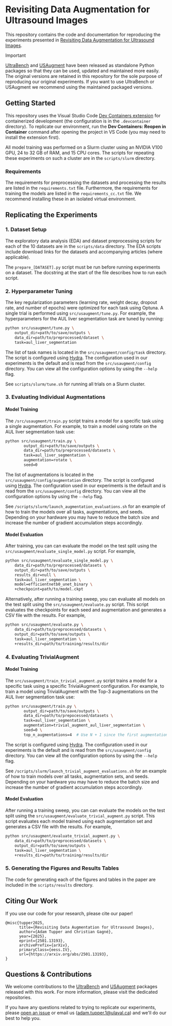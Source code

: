 # Revisiting Data Augmentation for Ultrasound Images

This repository contains the code and documentation for reproducing the experiments presented in [Revisiting Data Augmentation for Ultrasound Images]().

> [!IMPORTANT]
> [UltraBench](https://github.com/adamtupper/ultrabench) and [USAugment](https://github.com/adamtupper/usaugment) have been released as standalone Python packages so that they can be used, updated and maintained more easily. The original versions are retained in this repository for the sole purpose of reproducing our original experiments. If you want to use UltraBench or USAugment we recommend using the maintained packaged versions.

## Getting Started

This repository uses the Visual Studio Code [Dev Containers extension](https://code.visualstudio.com/docs/devcontainers/containers) for containerized development (the configuration is in the `.devcontainer` directory). To replicate our environment, run the **Dev Containers: Reopen in Container** command after opening the project in VS Code (you may need to install the extension first).

All model training was performed on a Slurm cluster using an NVIDIA V100 GPU, 24 to 32 GB of RAM, and 15 CPU cores. The scripts for repeating these experiments on such a cluster are in the `scripts/slurm` directory.

### Requirements

The requirements for preprocessing the datasets and processing the results are listed in the `requirements.txt` file. Furthermore, the requirements for training the models are listed in the `requirements_cc.txt` file. We recommend installing these in an isolated virtual environment.

## Replicating the Experiments

### 1. Dataset Setup

The exploratory data analysis (EDA) and dataset preprocessing scripts for each of the 10 datasets are in the `scripts/data` directory. The EDA scripts include download links for the datasets and accompanying articles (where applicable).

The `prepare_[DATASET].py` script must be run before running experiments on a dataset. The docstring at the start of the file describes how to run each script.

### 2. Hyperparameter Tuning

The key regularization parameters (learning rate, weight decay, dropout rate, and number of epochs) were optimized for each task using Optuna. A single trial is performed using `src/usaugment/tune.py`. For example, the hyperparameters for the AUL liver segmentation task are tuned by running:

```bash
python src/usaugment/tune.py \
    output_dir=path/to/save/outputs \
    data_dir=path/to/preprocessed/dataset \
    task=aul_liver_segmentation
```

The list of task names is located in the `src/usaugment/config/task` directory. The script is configured using [Hydra](https://hydra.cc/). The configuration used in our experiments is the default and is read from the `src/usaugment/config` directory. You can view all the configuration options by using the `--help` flag.

See `scripts/slurm/tune.sh` for running all trials on a Slurm cluster.

### 3. Evaluating Individual Augmentations

#### Model Training

The `/src/usaugment/train.py` script trains a model for a specific task using a single augmentation. For example, to train a model using rotate on the AUL liver segmentation task use:

```bash
python src/usaugment/train.py \
        output_dir=path/to/save/outputs \
        data_dir=path/to/preprocessed/datasets \
        task=aul_liver_segmentation \
        augmentation=rotate \
        seed=0
```

The list of augmentations is located in the `src/usaugment/config/augmentation` directory. The script is configured using [Hydra](https://hydra.cc/). The configuration used in our experiments is the default and is read from the `src/usaugment/config` directory. You can view all the configuration options by using the `--help` flag.

See `/scripts/slurm/launch_augmentation_evaluations.sh` for an example of how to train the models over all tasks, augmentations, and seeds. Depending on your hardware you may have to reduce the batch size and increase the number of gradient accumulation steps accordingly.

#### Model Evaluation

After training, you can can evaluate the model on the test split using the `src/usaugment/evaluate_single_model.py` script. For example,

```bash
python src/usaugment/evaluate_single_model.py \
    data_dir=path/to/preprocessed/datasets \
    output_dir=path/to/save/outputs \
    results_dir=null \
    task=aul_liver_segmentation \
    model=efficientnetb0_unet_binary \
    +checkpoint=path/to/model.ckpt
```

Alternatively, after running a training sweep, you can evaluate all models on the test split using the `src/usaugment/evaluate.py` script. This script evaluates the checkpoints for each seed and augmentation and generates a CSV file with the results. For example,

```bash
python src/usaugment/evaluate.py \
    data_dir=path/to/preprocessed/datasets \
    output_dir=path/to/save/outputs \
    task=aul_liver_segmentation \
    +results_dir=path/to/training/results/dir
```

### 4. Evaluating TrivialAugment

#### Model Training

The `src/usaugment/train_trivial_augment.py` script trains a model for a specific task using a specific TrivialAugment configuration. For example, to train a model using TrivialAugment with the Top-3 augmentations on the AUL liver segmentation task use:

```bash
python src/usaugment/train.py \
        output_dir=path/to/save/outputs \
        data_dir=path/to/prepocessed/datasets \
        task=aul_liver_segmentation \
        augmentation=trivial_augment_aul_liver_segmentation \
        seed=0 \
        top_n_augmentations=4  # Use N + 1 since the first augmentation is always Identity
```

The script is configured using [Hydra](https://hydra.cc/). The configuration used in our experiments is the default and is read from the `src/usaugment/config` directory. You can view all the configuration options by using the `--help` flag.

See `/scripts/slurm/launch_trivial_augment_evaluations.sh` for an example of how to train models over all tasks, augmentation sets, and seeds. Depending on your hardware you may have to reduce the batch size and increase the number of gradient accumulation steps accordingly.

#### Model Evaluation

After running a training sweep, you can can evaluate the models on the test split using the `src/usaugment/evaluate_trivial_augment.py` script. This script evaluates each model trained using each augmentation set and generates a CSV file with the results. For example,

```bash
python src/usaugment/evaluate_trivial_augment.py \
    data_dir=path/to/preprocessed/datasets \
    output_dir=path/to/save/outputs \
    task=aul_liver_segmentation \
    +results_dir=path/to/training/results/dir
```

### 5. Generating the Figures and Results Tables

The code for generating each of the figures and tables in the paper are included in the `scripts/results` directory.

## Citing Our Work

If you use our code for your research, please cite our paper!

```
@misc{tupper2025,
      title={Revisiting Data Augmentation for Ultrasound Images}, 
      author={Adam Tupper and Christian Gagné},
      year={2025},
      eprint={2501.13193},
      archivePrefix={arXiv},
      primaryClass={eess.IV},
      url={https://arxiv.org/abs/2501.13193}, 
}
```

## Questions & Contributions

We welcome contributions to the [UltraBench](https://github.com/adamtupper/ultrabench) and [USAugment](https://github.com/adamtupper/usaugment) packages released with this work. For more information, please visit the dedicated repositories.

If you have any questions related to trying to replicate our experiments, please [open an issue](https://github.com/adamtupper/usaugment-experiments/issues) or email us ([adam.tupper.1@ulaval.ca](mailto:adam.tupper.1@ulaval.ca)) and we'll do our best to help you.